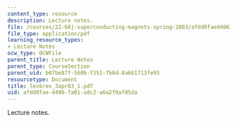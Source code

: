 ```yaml
---
content_type: resource
description: Lecture notes.
file: /courses/22-68j-superconducting-magnets-spring-2003/afdd0faed4967a01adc2a6a2f0af85da_lec6rev_3apr03_1.pdf
file_type: application/pdf
learning_resource_types:
- Lecture Notes
ocw_type: OCWFile
parent_title: Lecture Notes
parent_type: CourseSection
parent_uid: b07be87f-560b-f351-fb8d-8a661713fe93
resourcetype: Document
title: lec6rev_3apr03_1.pdf
uid: afdd0fae-d496-7a01-adc2-a6a2f0af85da
---
```

Lecture notes.

